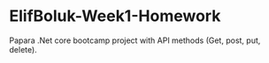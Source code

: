 # ElifBoluk-Week1-Homework
Papara .Net core bootcamp project with API methods (Get, post, put, delete).
